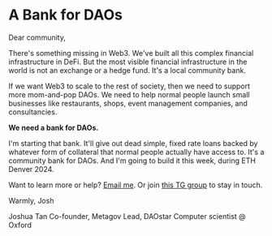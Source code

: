 # A Bank for DAOs

Dear community,

There's something missing in Web3. We've built all this complex financial infrastructure in DeFi. But the most visible financial infrastructure in the world is not an exchange or a hedge fund. It's a local community bank.

If we want Web3 to scale to the rest of society, then we need to support more mom-and-pop DAOs. We need to help normal people launch small businesses like restaurants, shops, event management companies, and consultancies.

**We need a bank for DAOs.**

I'm starting that bank. It'll give out dead simple, fixed rate loans backed by whatever form of collateral that normal people actually have access to. It's a community bank for DAOs. And I'm going to build it this week, during ETH Denver 2024.

Want to learn more or help? [Email me](mailto:joshua.z.tan@gmail.com). Or join [this TG group](https://t.me/+jqj7uPccAwVhMGUx) to stay in touch.

Warmly,
Josh

Joshua Tan
Co-founder, Metagov
Lead, DAOstar
Computer scientist @ Oxford
